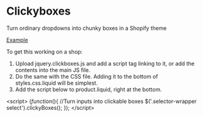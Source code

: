 Clickyboxes
===========

Turn ordinary dropdowns into chunky boxes in a Shopify theme

[Example](http://beard-theme.myshopify.com/collections/beard-care/products/beard-trimmer)

To get this working on a shop:

1. Upload jquery.clickboxes.js and add a script tag linking to it, or add the contents into the main JS file.
2. Do the same with the CSS file. Adding it to the bottom of styles.css.liquid will be simplest.
3. Add the script below to product.liquid, right at the bottom.

&lt;script&gt;
$(function($){
//Turn inputs into clickable boxes
$('.selector-wrapper select').clickyBoxes();
});
&lt;/script&gt;
